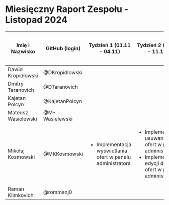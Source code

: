 # Miesięczny Raport Zespołu - Listopad 2024

| Imię i Nazwisko     | GitHub (login) | Tydzień 1 (01.11 - 04.11)                                                  | Tydzień 2 (05.11 - 11.11)                                                                                                                | Tydzień 3 (12.11 - 28.11) | Tydzień 4 (19.11 - 25.11) | Tydzień 5 (26.11 - 30.11) |
| ------------------- | -------------- | -------------------------------------------------------------------------- | ---------------------------------------------------------------------------------------------------------------------------------------- | ------------------------- | ------------------------- | ------------------------- |
| Dawid Kropidłowski  | @DKropidlowski |                                                                            |                                                                                                                                          |                           |                           |                           |
| Dmitry Taranovich   | @DTaranovich   |                                                                            |                                                                                                                                          |                           |                           |                           |
| Kajetan Polcyn      | @KajetanPolcyn |                                                                            |                                                                                                                                          |                           |                           |                           |
| Mateusz Wasielewski | @M-Wasielewski |                                                                            |                                                                                                                                          |                           |                           |                           |
| Mikołaj Kosmowski   | @MKKosmowski   | <ul><li>Implementacja wyświetlania ofert w panelu administratora</li></ul> | <ul><li>Implementacja usuwania ofert w panelu administratora</li><li>Implementacja edycji danych ofert w panelu administratora</li></ul> |                           |                           |                           |
| Raman Klimkovich    | @rommanj0      |                                                                            |                                                                                                                                          |                           |                           |                           |
